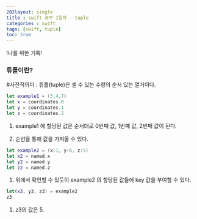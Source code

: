 ```yaml
---
202layout: single
title : swift 공부 1일차 - tuple
categories : swift
tags: [swift, tuple]
toc: true
---
```


!나를 위한 기록!

### 튜플이란?

#사전적의미 : 튜플(tuple)은 셀 수 있는 수량의 순서 있는 열거이다.

```swift
let example1 = (3,4,7)
let x = coordinates.0
let y = coordinates.1
let z = coordinates.2
```

1. example1 에 할당된 값은 순서대로 0번째 값, 1번째 값, 2번째 값이 된다.

2. 순번을 통해 값을 가져올 수 있다.

   

```swift
let example2 = (x:1, y:6, z:5)
let x2 = named.x
let y2 = named.y
let z2 = named.z
```

1. 위에서 확인할 수 있듯이 example2 의 할당된 값들에 key 값을 부여할 수 있다.



```swift
let(x3, y3, z3) = example2
z3
```



1. z3의 값은 5.

   
